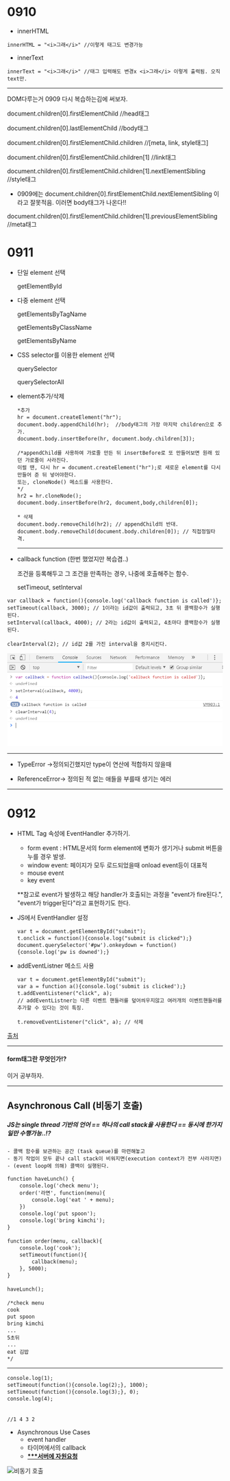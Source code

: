 <h1>
    0910
</h1>

- innerHTML 

```
innerHTML = "<i>그래</i>" //이렇게 태그도 변경가능
```

- innerText

```
innerText = "<i>그래</i>" //태그 입력해도 변경x <i>그래</i> 이렇게 출력됨. 오직 text만. 
```

<hr>

DOM다루는거 0909 다시 복습하는김에 써보자.

document.children[0].firstElementChild 	//head태그

document.children[0].lastElementChild 		//body태그

document.children[0].firstElementChild.children		//[meta, link, style태그]

document.children[0].firstElementChild.children[1]		//link태그

document.children[0].firstElementChild.children[1].nextElementSibling 		//style태그

* 0909에는 document.children[0].firstElementChild.nextElementSibling 이라고 잘못적음. 이러면 body태그가 나온다!!

document.children[0].firstElementChild.children[1].previousElementSibling	//meta태그



<h1>0911

</h1>

- 단일 element 선택

  getElementById

- 다중 element 선택

  getElementsByTagName

  getElementsByClassName

  getElementsByName

- CSS selector를 이용한  element 선택

  querySelector

  querySelectorAll

- element추가/삭제

  ```
  *추가
  hr = document.createElement("hr");
  document.body.appendChild(hr);  //body태그의 가장 마지막 children으로 추가.
  document.body.insertBefore(hr, document.body.children[3]);
  
  /*appendChild를 사용하여 가로줄 만든 뒤 insertBefore로 또 만들어보면 원래 있던 가로줄이 사라진다.
  이럴 땐, 다시 hr = document.createElement("hr");로 새로운 element를 다시 만들어 준 뒤 넣어야한다.
  또는, cloneNode() 메소드를 사용한다.
  */
  hr2 = hr.cloneNode();
  document.body.insertBefore(hr2, document,body,children[0]);
  
  * 삭제
  document.body.removeChild(hr2); // appendChild의 반대.
  document.body.removeChild(document.body.children[0]); // 직접정밀타격.
  ```



  <hr>

- callback function (한번 했었지만 복습겸..)

  조건을 등록해두고 그 조건을 만족하는 경우, 나중에 호출해주는 함수.

  setTimeout, setInterval

```
var callback = function(){console.log('callback function is called')};
setTimeout(callback, 3000); // 1이라는 id값이 출력되고, 3초 뒤 콜백함수가 실행된다.
setInterval(callback, 4000); // 2라는 id값이 출력되고, 4초마다 콜백함수가 실행된다.

clearInterval(2); // id값 2를 가진 interval을 중지시킨다.
```

![예시](https://github.com/JUNWOO45/TIL/blob/master/pic/callback1.png)



<hr>

* TypeError ->정의되긴했지만 type이 연산에 적합하지 않을때

* ReferenceError-> 정의된 적 없는 애들을 부를때 생기는 에러


<hr>



<h1>
    0912
</h1>

- HTML Tag 속성에 EventHandler 추가하기.

  - form event : HTML문서의 form element에 변화가 생기거나 submit 버튼을 누를 경우 발생.
  - window event: 페이지가 모두 로드되었을때 onload event등이 대표적
  - mouse event
  - key event

  **참고로 event가 발생하고 해당 handler가 호출되는 과정을 "event가 fire된다.", "event가 trigger된다"라고 표현하기도 한다.

- JS에서 EventHandler 설정

  ```
  var t = document.getElementById("submit");
  t.onclick = function(){console.log("submit is clicked");}
  document.querySelector('#pw').onkeydown = function(){console.log('pw is downed');}
  ```

- addEventListner 메소드 사용

  ```
  var t = document.getElementById("submit");
  var a = function a(){console.log('submit is clicked');}
  t.addEventListener("click", a); 
  // addEventListner는 다른 이벤트 핸들러를 덮어씌우지않고 여러개의 이벤트핸들러를 추가할 수 있다는 것이 특징.
  
  t.removeEventListener("click", a); // 삭제
  ```

<a href = "https://programmers.co.kr/learn/courses/10/lessons/384#">출처

</a>





<hr>
<h4>form태그란 무엇인가!?</h4> 이거 공부하자.

<hr>


<h2>Asynchronous Call (비동기 호출)</h2>

<h5>JS는 single thread 기반의 언어 == 하나의 call stack을 사용한다 == 동시에 한가지 일만 수행가능..!?</h5>

```
- 콜백 함수를 보관하는 공간 (task queue)를 마련해놓고
- 동기 작업이 모두 끝나 call stack이 비워지면(execution context가 전부 사라지면)
- (event loop에 의해) 콜백이 실행된다.
```

```
function haveLunch() {
	console.log('check menu');
	order('라면', function(menu){
		console.log('eat ' + menu);
	})
	console.log('put spoon');
	console.log('bring kimchi');
}

function order(menu, callback){
	console.log('cook');
	setTimeout(function(){
		callback(menu);
	}, 5000);
}

haveLunch(); 

/*check menu
cook
put spoon
bring kimchi
...
5초뒤
...
eat 김밥
*/
```



<hr>



```
console.log(1);
setTimeout(function(){console.log(2);}, 1000);
setTimeout(function(){console.log(3);}, 0);
console.log(4);


//1 4 3 2
```

- Asynchronous Use Cases
  - event handler
  - 타이머에서의 callback
  - <b><u>***서버에 자원요청</u></b>

![비동기 호출](https://vimeo.com/96425312)

